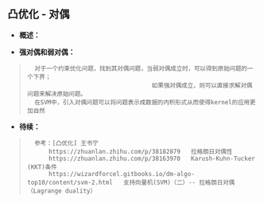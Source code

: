 ## 凸优化 - 对偶
- **概述：**
>
>
>
>
>
>
>
>

- **强对偶和弱对偶：**
>       对于一个约束优化问题，找到其对偶问题，当弱对偶成立时，可以得到原始问题的一个下界；
>                                        如果强对偶成立，则可以直接求解对偶问题来解决原始问题。
>       在SVM中，引入对偶问题可以将问题表示成数据的内积形式从而使得kernel的应用更加自然
>
>
>
>
>
>
>
>
>
>
>
>
>
>
>
>
>
>

- **待续：**
>       参考：[凸优化] 王书宁
>           https://zhuanlan.zhihu.com/p/38182879   拉格朗日对偶性
>           https://zhuanlan.zhihu.com/p/38163970   Karush-Kuhn-Tucker (KKT)条件
>           https://wizardforcel.gitbooks.io/dm-algo-top10/content/svm-2.html   支持向量机(SVM)（二）-- 拉格朗日对偶（Lagrange duality）
>
>
>
>
>
>
>
>
>
>
>
